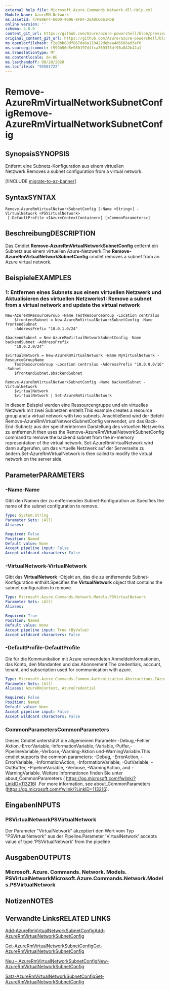 ```yaml
---
external help file: Microsoft.Azure.Commands.Network.dll-Help.xml
Module Name: AzureRM.Network
ms.assetid: 47FE9EF4-6000-4096-8F04-26A0C6661FDB
online version: ''
schema: 2.0.0
content_git_url: https://github.com/Azure/azure-powershell/blob/preview/src/ResourceManager/Network/Commands.Network/help/Remove-AzureRmVirtualNetworkSubnetConfig.md
original_content_git_url: https://github.com/Azure/azure-powershell/blob/preview/src/ResourceManager/Network/Commands.Network/help/Remove-AzureRmVirtualNetworkSubnetConfig.md
ms.openlocfilehash: f2e0bb88df867da0a110422debea4d6688ad3af0
ms.sourcegitcommit: f599b50d5e980197d1fca769378df90a842b42a1
ms.translationtype: MT
ms.contentlocale: de-DE
ms.lasthandoff: 08/20/2020
ms.locfileid: "93501722"
---
```

# <span data-ttu-id="5a5b4-101">Remove-AzureRmVirtualNetworkSubnetConfig</span><span class="sxs-lookup"><span data-stu-id="5a5b4-101">Remove-AzureRmVirtualNetworkSubnetConfig</span></span>

## <span data-ttu-id="5a5b4-102">Synopsis</span><span class="sxs-lookup"><span data-stu-id="5a5b4-102">SYNOPSIS</span></span>
<span data-ttu-id="5a5b4-103">Entfernt eine Subnetz-Konfiguration aus einem virtuellen Netzwerk.</span><span class="sxs-lookup"><span data-stu-id="5a5b4-103">Removes a subnet configuration from a virtual network.</span></span>

[!INCLUDE [migrate-to-az-banner](../../includes/migrate-to-az-banner.md)]

## <span data-ttu-id="5a5b4-104">Syntax</span><span class="sxs-lookup"><span data-stu-id="5a5b4-104">SYNTAX</span></span>

```
Remove-AzureRmVirtualNetworkSubnetConfig [-Name <String>] -VirtualNetwork <PSVirtualNetwork>
 [-DefaultProfile <IAzureContextContainer>] [<CommonParameters>]
```

## <span data-ttu-id="5a5b4-105">Beschreibung</span><span class="sxs-lookup"><span data-stu-id="5a5b4-105">DESCRIPTION</span></span>
<span data-ttu-id="5a5b4-106">Das Cmdlet **Remove-AzureRmVirtualNetworkSubnetConfig** entfernt ein Subnetz aus einem virtuellen Azure-Netzwerk.</span><span class="sxs-lookup"><span data-stu-id="5a5b4-106">The **Remove-AzureRmVirtualNetworkSubnetConfig** cmdlet removes a subnet from an Azure virtual network.</span></span>

## <span data-ttu-id="5a5b4-107">Beispiele</span><span class="sxs-lookup"><span data-stu-id="5a5b4-107">EXAMPLES</span></span>

### <span data-ttu-id="5a5b4-108">1: Entfernen eines Subnets aus einem virtuellen Netzwerk und Aktualisieren des virtuellen Netzwerks</span><span class="sxs-lookup"><span data-stu-id="5a5b4-108">1: Remove a subnet from a virtual network and update the virtual network</span></span>
```
New-AzureRmResourceGroup -Name TestResourceGroup -Location centralus
    $frontendSubnet = New-AzureRmVirtualNetworkSubnetConfig -Name frontendSubnet 
    -AddressPrefix "10.0.1.0/24"

$backendSubnet = New-AzureRmVirtualNetworkSubnetConfig -Name backendSubnet -AddressPrefix 
    "10.0.2.0/24"

$virtualNetwork = New-AzureRmVirtualNetwork -Name MyVirtualNetwork -ResourceGroupName 
    TestResourceGroup -Location centralus -AddressPrefix "10.0.0.0/16" -Subnet 
    $frontendSubnet,$backendSubnet

Remove-AzureRmVirtualNetworkSubnetConfig -Name backendSubnet -VirtualNetwork 
    $virtualNetwork
    $virtualNetwork | Set-AzureRmVirtualNetwork
```

<span data-ttu-id="5a5b4-109">In diesem Beispiel werden eine Ressourcengruppe und ein virtuelles Netzwerk mit zwei Subnetzen erstellt.</span><span class="sxs-lookup"><span data-stu-id="5a5b4-109">This example creates a resource group and a virtual network with two subnets.</span></span> <span data-ttu-id="5a5b4-110">Anschließend wird der Befehl Remove-AzureRmVirtualNetworkSubnetConfig verwendet, um das Back-End-Subnetz aus der speicherinternen Darstellung des virtuellen Netzwerks zu entfernen.</span><span class="sxs-lookup"><span data-stu-id="5a5b4-110">It then uses the Remove-AzureRmVirtualNetworkSubnetConfig command to remove the backend subnet from the in-memory representation of the virtual network.</span></span> <span data-ttu-id="5a5b4-111">Set-AzureRmVirtualNetwork wird dann aufgerufen, um das virtuelle Netzwerk auf der Serverseite zu ändern.</span><span class="sxs-lookup"><span data-stu-id="5a5b4-111">Set-AzureRmVirtualNetwork is then called to modify the virtual network on the server side.</span></span>

## <span data-ttu-id="5a5b4-112">Parameter</span><span class="sxs-lookup"><span data-stu-id="5a5b4-112">PARAMETERS</span></span>

### <span data-ttu-id="5a5b4-113">-Name</span><span class="sxs-lookup"><span data-stu-id="5a5b4-113">-Name</span></span>
<span data-ttu-id="5a5b4-114">Gibt den Namen der zu entfernenden Subnet-Konfiguration an.</span><span class="sxs-lookup"><span data-stu-id="5a5b4-114">Specifies the name of the subnet configuration to remove.</span></span>

```yaml
Type: System.String
Parameter Sets: (All)
Aliases: 

Required: False
Position: Named
Default value: None
Accept pipeline input: False
Accept wildcard characters: False
```

### <span data-ttu-id="5a5b4-115">-VirtualNetwork</span><span class="sxs-lookup"><span data-stu-id="5a5b4-115">-VirtualNetwork</span></span>
<span data-ttu-id="5a5b4-116">Gibt das **VirtualNetwork** -Objekt an, das die zu entfernende Subnet-Konfiguration enthält.</span><span class="sxs-lookup"><span data-stu-id="5a5b4-116">Specifies the **VirtualNetwork** object that contains the subnet configuration to remove.</span></span>

```yaml
Type: Microsoft.Azure.Commands.Network.Models.PSVirtualNetwork
Parameter Sets: (All)
Aliases: 

Required: True
Position: Named
Default value: None
Accept pipeline input: True (ByValue)
Accept wildcard characters: False
```

### <span data-ttu-id="5a5b4-117">-DefaultProfile</span><span class="sxs-lookup"><span data-stu-id="5a5b4-117">-DefaultProfile</span></span>
<span data-ttu-id="5a5b4-118">Die für die Kommunikation mit Azure verwendeten Anmeldeinformationen, das Konto, den Mandanten und das Abonnement.</span><span class="sxs-lookup"><span data-stu-id="5a5b4-118">The credentials, account, tenant, and subscription used for communication with azure.</span></span>

```yaml
Type: Microsoft.Azure.Commands.Common.Authentication.Abstractions.IAzureContextContainer
Parameter Sets: (All)
Aliases: AzureRmContext, AzureCredential

Required: False
Position: Named
Default value: None
Accept pipeline input: False
Accept wildcard characters: False
```

### <span data-ttu-id="5a5b4-119">CommonParameters</span><span class="sxs-lookup"><span data-stu-id="5a5b4-119">CommonParameters</span></span>
<span data-ttu-id="5a5b4-120">Dieses Cmdlet unterstützt die allgemeinen Parameter:-Debug,-Fehler Aktion,-ErrorVariable,-InformationVariable,-Variable,-Puffer,-PipelineVariable,-Verbose,-Warning-Aktion und-WarningVariable.</span><span class="sxs-lookup"><span data-stu-id="5a5b4-120">This cmdlet supports the common parameters: -Debug, -ErrorAction, -ErrorVariable, -InformationAction, -InformationVariable, -OutVariable, -OutBuffer, -PipelineVariable, -Verbose, -WarningAction, and -WarningVariable.</span></span> <span data-ttu-id="5a5b4-121">Weitere Informationen finden Sie unter about_CommonParameters ( https://go.microsoft.com/fwlink/?LinkID=113216) .</span><span class="sxs-lookup"><span data-stu-id="5a5b4-121">For more information, see about_CommonParameters (https://go.microsoft.com/fwlink/?LinkID=113216).</span></span>

## <span data-ttu-id="5a5b4-122">Eingaben</span><span class="sxs-lookup"><span data-stu-id="5a5b4-122">INPUTS</span></span>

### <span data-ttu-id="5a5b4-123">PSVirtualNetwork</span><span class="sxs-lookup"><span data-stu-id="5a5b4-123">PSVirtualNetwork</span></span>
<span data-ttu-id="5a5b4-124">Der Parameter "VirtualNetwork" akzeptiert den Wert vom Typ "PSVirtualNetwork" aus der Pipeline.</span><span class="sxs-lookup"><span data-stu-id="5a5b4-124">Parameter 'VirtualNetwork' accepts value of type 'PSVirtualNetwork' from the pipeline</span></span>

## <span data-ttu-id="5a5b4-125">Ausgaben</span><span class="sxs-lookup"><span data-stu-id="5a5b4-125">OUTPUTS</span></span>

### <span data-ttu-id="5a5b4-126">Microsoft. Azure. Commands. Network. Models. PSVirtualNetwork</span><span class="sxs-lookup"><span data-stu-id="5a5b4-126">Microsoft.Azure.Commands.Network.Models.PSVirtualNetwork</span></span>

## <span data-ttu-id="5a5b4-127">Notizen</span><span class="sxs-lookup"><span data-stu-id="5a5b4-127">NOTES</span></span>

## <span data-ttu-id="5a5b4-128">Verwandte Links</span><span class="sxs-lookup"><span data-stu-id="5a5b4-128">RELATED LINKS</span></span>

[<span data-ttu-id="5a5b4-129">Add-AzureRmVirtualNetworkSubnetConfig</span><span class="sxs-lookup"><span data-stu-id="5a5b4-129">Add-AzureRmVirtualNetworkSubnetConfig</span></span>](./Add-AzureRmVirtualNetworkSubnetConfig.md)

[<span data-ttu-id="5a5b4-130">Get-AzureRmVirtualNetworkSubnetConfig</span><span class="sxs-lookup"><span data-stu-id="5a5b4-130">Get-AzureRmVirtualNetworkSubnetConfig</span></span>](./Get-AzureRmVirtualNetworkSubnetConfig.md)

[<span data-ttu-id="5a5b4-131">Neu – AzureRmVirtualNetworkSubnetConfig</span><span class="sxs-lookup"><span data-stu-id="5a5b4-131">New-AzureRmVirtualNetworkSubnetConfig</span></span>](./New-AzureRmVirtualNetworkSubnetConfig.md)

[<span data-ttu-id="5a5b4-132">Satz-AzureRmVirtualNetworkSubnetConfig</span><span class="sxs-lookup"><span data-stu-id="5a5b4-132">Set-AzureRmVirtualNetworkSubnetConfig</span></span>](./Set-AzureRmVirtualNetworkSubnetConfig.md)


